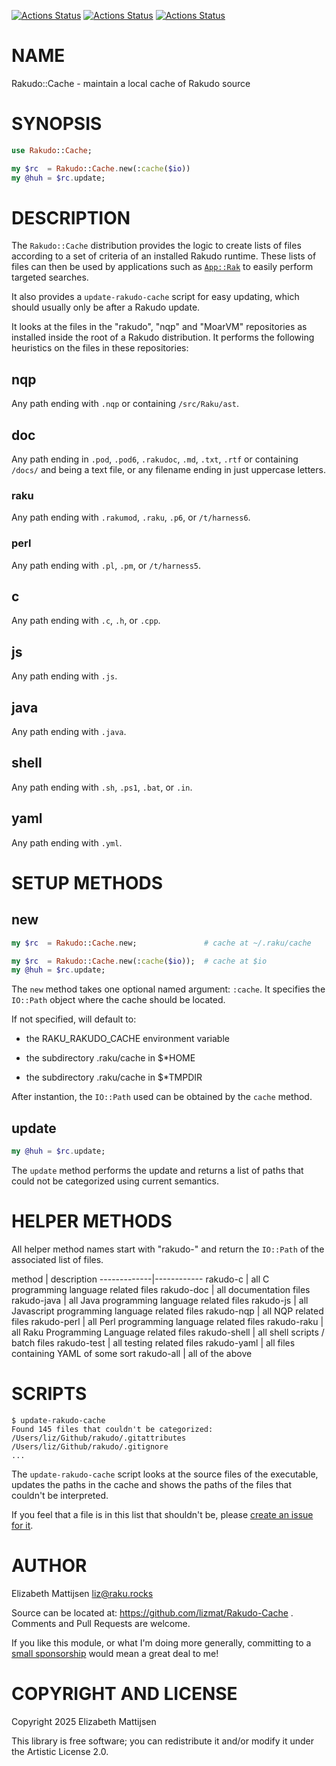 [![Actions Status](https://github.com/lizmat/Rakudo-Cache/actions/workflows/linux.yml/badge.svg)](https://github.com/lizmat/Rakudo-Cache/actions) [![Actions Status](https://github.com/lizmat/Rakudo-Cache/actions/workflows/macos.yml/badge.svg)](https://github.com/lizmat/Rakudo-Cache/actions) [![Actions Status](https://github.com/lizmat/Rakudo-Cache/actions/workflows/windows.yml/badge.svg)](https://github.com/lizmat/Rakudo-Cache/actions)

NAME
====

Rakudo::Cache - maintain a local cache of Rakudo source

SYNOPSIS
========

```raku
use Rakudo::Cache;

my $rc  = Rakudo::Cache.new(:cache($io))
my @huh = $rc.update;
```

DESCRIPTION
===========

The `Rakudo::Cache` distribution provides the logic to create lists of files according to a set of criteria of an installed Rakudo runtime. These lists of files can then be used by applications such as [`App::Rak`](https://raku.land/zef:lizmat/App::Rak) to easily perform targeted searches.

It also provides a `update-rakudo-cache` script for easy updating, which should usually only be after a Rakudo update.

It looks at the files in the "rakudo", "nqp" and "MoarVM" repositories as installed inside the root of a Rakudo distribution. It performs the following heuristics on the files in these repositories:

nqp
---

Any path ending with `.nqp` or containing `/src/Raku/ast`.

doc
---

Any path ending in `.pod`, `.pod6`, `.rakudoc`, `.md`, `.txt`, `.rtf` or containing `/docs/` and being a text file, or any filename ending in just uppercase letters.

### raku

Any path ending with `.rakumod`, `.raku`, `.p6`, or `/t/harness6`.

### perl

Any path ending with `.pl`, `.pm`, or `/t/harness5`.

c
-

Any path ending with `.c`, `.h`, or `.cpp`.

js
--

Any path ending with `.js`.

java
----

Any path ending with `.java`.

shell
-----

Any path ending with `.sh`, `.ps1`, `.bat`, or `.in`.

yaml
----

Any path ending with `.yml`.

SETUP METHODS
=============

new
---

```raku
my $rc  = Rakudo::Cache.new;               # cache at ~/.raku/cache

my $rc  = Rakudo::Cache.new(:cache($io));  # cache at $io
my @huh = $rc.update;
```

The `new` method takes one optional named argument: `:cache`. It specifies the `IO::Path` object where the cache should be located.

If not specified, will default to:

  * the RAKU_RAKUDO_CACHE environment variable

  * the subdirectory .raku/cache in $*HOME

  * the subdirectory .raku/cache in $*TMPDIR

After instantion, the `IO::Path` used can be obtained by the `cache` method.

update
------

```raku
my @huh = $rc.update;
```

The `update` method performs the update and returns a list of paths that could not be categorized using current semantics.

HELPER METHODS
==============

All helper method names start with "rakudo-" and return the `IO::Path` of the associated list of files.

method | description -------------|------------ rakudo-c | all C programming language related files rakudo-doc | all documentation files rakudo-java | all Java programming language related files rakudo-js | all Javascript programming language related files rakudo-nqp | all NQP related files rakudo-perl | all Perl programming language related files rakudo-raku | all Raku Programming Language related files rakudo-shell | all shell scripts / batch files rakudo-test | all testing related files rakudo-yaml | all files containing YAML of some sort rakudo-all | all of the above

SCRIPTS
=======

    $ update-rakudo-cache
    Found 145 files that couldn't be categorized:
    /Users/liz/Github/rakudo/.gitattributes
    /Users/liz/Github/rakudo/.gitignore
    ...

The `update-rakudo-cache` script looks at the source files of the executable, updates the paths in the cache and shows the paths of the files that couldn't be interpreted.

If you feel that a file is in this list that shouldn't be, please [create an issue for it](https://github.com/lizmat/Rakudo-Cache/issues/new).

AUTHOR
======

Elizabeth Mattijsen <liz@raku.rocks>

Source can be located at: https://github.com/lizmat/Rakudo-Cache . Comments and Pull Requests are welcome.

If you like this module, or what I'm doing more generally, committing to a [small sponsorship](https://github.com/sponsors/lizmat/) would mean a great deal to me!

COPYRIGHT AND LICENSE
=====================

Copyright 2025 Elizabeth Mattijsen

This library is free software; you can redistribute it and/or modify it under the Artistic License 2.0.

